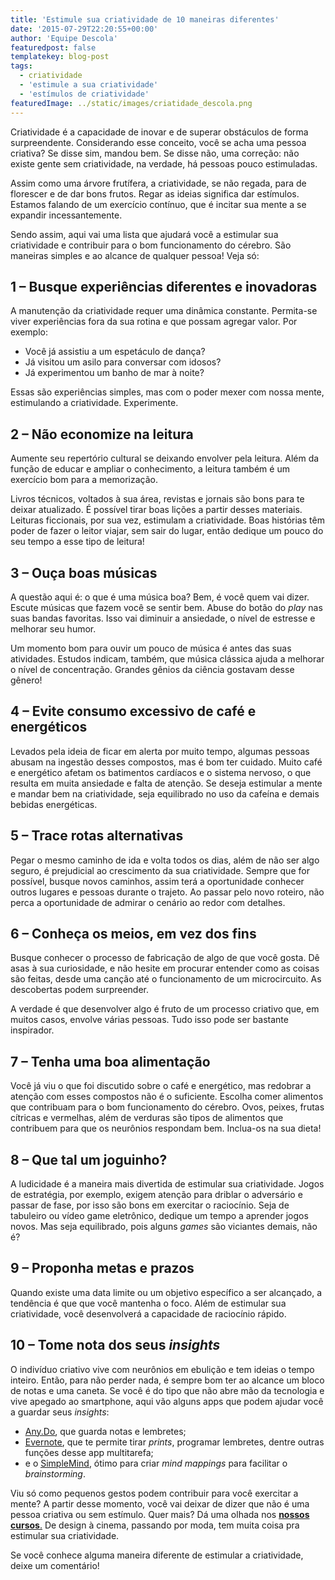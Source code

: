 ```yaml
---
title: 'Estimule sua criatividade de 10 maneiras diferentes'
date: '2015-07-29T22:20:55+00:00'
author: 'Equipe Descola'
featuredpost: false
templatekey: blog-post
tags:
  - criatividade
  - 'estimule a sua criatividade'
  - 'estímulos de criatividade'
featuredImage: ../static/images/criatidade_descola.png
---
```


Criatividade é a capacidade de inovar e de superar obstáculos de forma surpreendente. Considerando esse conceito, você se acha uma pessoa criativa? Se disse sim, mandou bem. Se disse não, uma correção: não existe gente sem criatividade, na verdade, há pessoas pouco estimuladas.

Assim como uma árvore frutífera, a criatividade, se não regada, para de florescer e de dar bons frutos. Regar as ideias significa dar estímulos. Estamos falando de um exercício contínuo, que é incitar sua mente a se expandir incessantemente.

Sendo assim, aqui vai uma lista que ajudará você a estimular sua criatividade e contribuir para o bom funcionamento do cérebro. São maneiras simples e ao alcance de qualquer pessoa! Veja só:

## **1 – Busque experiências diferentes e inovadoras**

A manutenção da criatividade requer uma dinâmica constante. Permita-se viver experiências fora da sua rotina e que possam agregar valor. Por exemplo:

- Você já assistiu a um espetáculo de dança?
- Já visitou um asilo para conversar com idosos?
- Já experimentou um banho de mar à noite?

Essas são experiências simples, mas com o poder mexer com nossa mente, estimulando a criatividade. Experimente.

## **2 – Não economize na leitura**

Aumente seu repertório cultural se deixando envolver pela leitura. Além da função de educar e ampliar o conhecimento, a leitura também é um exercício bom para a memorização.

Livros técnicos, voltados à sua área, revistas e jornais são bons para te deixar atualizado. É possível tirar boas lições a partir desses materiais. Leituras ficcionais, por sua vez, estimulam a criatividade. Boas histórias têm poder de fazer o leitor viajar, sem sair do lugar, então dedique um pouco do seu tempo a esse tipo de leitura!

## **3 – Ouça boas músicas**

A questão aqui é: o que é uma música boa? Bem, é você quem vai dizer. Escute músicas que fazem você se sentir bem. Abuse do botão do _play_ nas suas bandas favoritas. Isso vai diminuir a ansiedade, o nível de estresse e melhorar seu humor.

Um momento bom para ouvir um pouco de música é antes das suas atividades. Estudos indicam, também, que música clássica ajuda a melhorar o nível de concentração. Grandes gênios da ciência gostavam desse gênero!

## **4 – Evite consumo excessivo de café e energéticos**

Levados pela ideia de ficar em alerta por muito tempo, algumas pessoas abusam na ingestão desses compostos, mas é bom ter cuidado. Muito café e energético afetam os batimentos cardíacos e o sistema nervoso, o que resulta em muita ansiedade e falta de atenção. Se deseja estimular a mente e mandar bem na criatividade, seja equilibrado no uso da cafeína e demais bebidas energéticas.

## **5 – Trace rotas alternativas**

Pegar o mesmo caminho de ida e volta todos os dias, além de não ser algo seguro, é prejudicial ao crescimento da sua criatividade. Sempre que for possível, busque novos caminhos, assim terá a oportunidade conhecer outros lugares e pessoas durante o trajeto. Ao passar pelo novo roteiro, não perca a oportunidade de admirar o cenário ao redor com detalhes.

## **6 – Conheça os meios, em vez dos fins**

Busque conhecer o processo de fabricação de algo de que você gosta. Dê asas à sua curiosidade, e não hesite em procurar entender como as coisas são feitas, desde uma canção até o funcionamento de um microcircuito. As descobertas podem surpreender.

A verdade é que desenvolver algo é fruto de um processo criativo que, em muitos casos, envolve várias pessoas. Tudo isso pode ser bastante inspirador.

## **7 – Tenha uma boa alimentação**

Você já viu o que foi discutido sobre o café e energético, mas redobrar a atenção com esses compostos não é o suficiente. Escolha comer alimentos que contribuam para o bom funcionamento do cérebro. Ovos, peixes, frutas cítricas e vermelhas, além de verduras são tipos de alimentos que contribuem para que os neurônios respondam bem. Inclua-os na sua dieta!

## **8 – Que tal um joguinho?**

A ludicidade é a maneira mais divertida de estimular sua criatividade. Jogos de estratégia, por exemplo, exigem atenção para driblar o adversário e passar de fase, por isso são bons em exercitar o raciocínio. Seja de tabuleiro ou vídeo game eletrônico, dedique um tempo a aprender jogos novos. Mas seja equilibrado, pois alguns _games_ são viciantes demais, não é?

## **9 – Proponha metas e prazos**

Quando existe uma data limite ou um objetivo específico a ser alcançado, a tendência é que que você mantenha o foco. Além de estimular sua criatividade, você desenvolverá a capacidade de raciocínio rápido.

## **10 – Tome nota dos seus** _insights_

O indivíduo criativo vive com neurônios em ebulição e tem ideias o tempo inteiro. Então, para não perder nada, é sempre bom ter ao alcance um bloco de notas e uma caneta. Se você é do tipo que não abre mão da tecnologia e vive apegado ao smartphone, aqui vão alguns apps que podem ajudar você a guardar seus _insights_:

- [<u>Any.Do</u>](http://www.any.do/), que guarda notas e lembretes;
- [<u>Evernote</u>](https://evernote.com/), que te permite tirar _prints_, programar lembretes, dentre outras funções desse app multitarefa;
- e o [<u>SimpleMind</u>](http://www.simpleapps.eu/simplemind/), ótimo para criar _mind mappings_ para facilitar o _brainstorming_.

Viu só como pequenos gestos podem contribuir para você exercitar a mente? A partir desse momento, você vai deixar de dizer que não é uma pessoa criativa ou sem estímulo. Quer mais? Dá uma olhada nos [**nossos cursos**.](http://www.descola.org/cursos) De design à cinema, passando por moda, tem muita coisa pra estimular sua criatividade.

Se você conhece alguma maneira diferente de estimular a criatividade, deixe um comentário!
